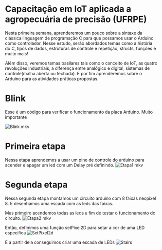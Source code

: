 # Capacitação em IoT aplicada a agropecuária de precisão (UFRPE)

Nesta primeira semana, aprenderemos um pouco sobre a sintaxe da clássica linguagem de programação C para que possamos usar o Arduino como controlador. Nesse estudo, serão abordados temas como a história do C, tipos de dados, estruturas de controle e repetição, structs, funções e muito mais!

Além disso, veremos temas basilares tais como o conceito de IoT, as quatro revoluções industriais, a diferença entre analógico e digital, sistemas de controle(malha aberta ou fechada). E por fim aprenderemos sobre o Arduino para as atividades práticas propostas.

# Blink
Esse é um código para verificar o funcionamento da placa Arduino. Muito importante



![Blink mkv](https://github.com/Vinicius-O-Ferraz/Capacitacao-em-IoT-aplicada-a-agropecuaria-UFRPE-/assets/146992032/d5b5268b-a159-4e36-9b30-69c05b7fdffe)

# Primeira etapa 



Nessa etapa aprendemos a usar um pino de controle do arduino para acender e apagar um led com um Delay pré definindo.
![Etapa1 mkv](https://github.com/Vinicius-O-Ferraz/Capacitacao-em-IoT-aplicada-a-agropecuaria-UFRPE-/assets/146992032/26ef3d5b-5877-42cf-a1f3-82948d57a86a)

# Segunda etapa 



Nessa segunda etapa montamos um circuito arduino com 8 faixas neopixel 8. E desenhamos uma escada com as leds das faixas.



Mas primeiro acendemos todas as leds a fim de testar o funcionamento do circuito.
![Etapa2 mkv](https://github.com/Vinicius-O-Ferraz/Capacitacao-em-IoT-aplicada-a-agropecuaria-UFRPE-/assets/146992032/6400f742-e3a8-4274-9465-c302743e6981)



Então, definimos uma função setPixel2D para setar a cor de uma LED específica
![SetPixel2d](https://github.com/Vinicius-O-Ferraz/Capacitacao-em-IoT-aplicada-a-agropecuaria-UFRPE-/assets/146992032/d309a2b6-4de6-42cc-9834-a9529e2c6a7a)



E a partir dela conseguimos criar uma escada de LEDs
![Stairs](https://github.com/Vinicius-O-Ferraz/Capacitacao-em-IoT-aplicada-a-agropecuaria-UFRPE-/assets/146992032/e012e2d7-d53a-4a8a-8cd5-e20451efa884)
